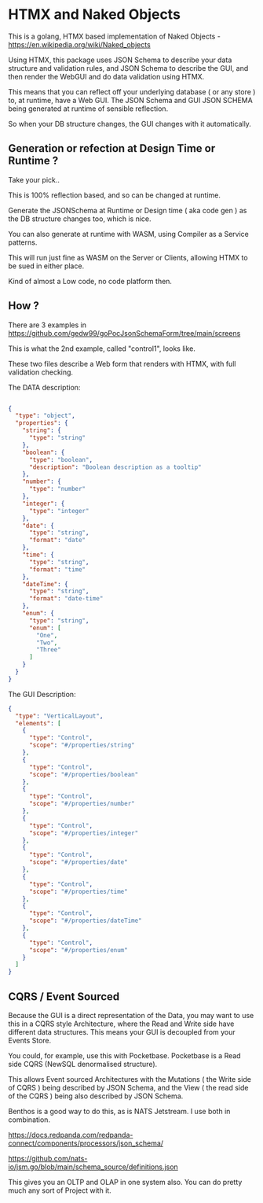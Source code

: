 # HTMX and Naked Objects

This is a golang, HTMX based implementation of Naked Objects - https://en.wikipedia.org/wiki/Naked_objects

Using HTMX, this package uses JSON Schema to describe your data structure and validation rules, and JSON Schema to describe the GUI, and then render the WebGUI and do data validation using HTMX.

This means that you can reflect off your underlying database ( or any store ) to, at runtime, have a Web GUI. The JSON Schema and GUI JSON SCHEMA being generated at runtime of sensible reflection.

So when your DB structure changes, the GUI changes with it automatically.

## Generation or refection at Design Time or Runtime ?

Take your pick..

This is 100% reflection based, and so can be changed at runtime.

Generate the JSONSchema at Runtime or Design time ( aka code gen ) as the DB structure changes too, which is nice.

You can also generate at runtime with WASM, using Compiler as a Service patterns.

This will run just fine as WASM on the Server or Clients, allowing HTMX to be sued in either place.

Kind of almost a Low code, no code platform then. 


## How ?

There are 3 examples in https://github.com/gedw99/goPocJsonSchemaForm/tree/main/screens

This is what the 2nd example, called "control1", looks like.

These two files describe a Web form that renders with HTMX, with full validation checking.

The DATA description:

```json

{
  "type": "object",
  "properties": {
    "string": {
      "type": "string"
    },
    "boolean": {
      "type": "boolean",
      "description": "Boolean description as a tooltip"
    },
    "number": {
      "type": "number"
    },
    "integer": {
      "type": "integer"
    },
    "date": {
      "type": "string",
      "format": "date"
    },
    "time": {
      "type": "string",
      "format": "time"
    },
    "dateTime": {
      "type": "string",
      "format": "date-time"
    },
    "enum": {
      "type": "string",
      "enum": [
        "One",
        "Two",
        "Three"
      ]
    }
  }
}

```

The GUI Description:

```json
{
  "type": "VerticalLayout",
  "elements": [
    {
      "type": "Control",
      "scope": "#/properties/string"
    },
    {
      "type": "Control",
      "scope": "#/properties/boolean"
    },
    {
      "type": "Control",
      "scope": "#/properties/number"
    },
    {
      "type": "Control",
      "scope": "#/properties/integer"
    },
    {
      "type": "Control",
      "scope": "#/properties/date"
    },
    {
      "type": "Control",
      "scope": "#/properties/time"
    },
    {
      "type": "Control",
      "scope": "#/properties/dateTime"
    },
    {
      "type": "Control",
      "scope": "#/properties/enum"
    }
  ]
}

```

## CQRS / Event Sourced

Because the GUI is a direct representation of the Data, you may want to use this in a CQRS style Architecture, where the Read and Write side have different data structures.  This means your GUI is decoupled from your Events Store.

You could, for example, use this with Pocketbase. Pocketbase is a Read side CQRS (NewSQL denormalised structure).

This allows Event sourced Architectures with the Mutations ( the Write side of CQRS ) being described by JSON Schema, and the View ( the read side of the CQRS ) being also described by JSON Schema. 

Benthos is a good way to do this, as is NATS Jetstream. I use both in combination.

https://docs.redpanda.com/redpanda-connect/components/processors/json_schema/

https://github.com/nats-io/jsm.go/blob/main/schema_source/definitions.json

This gives you an OLTP and OLAP in one system also. You can do pretty much any sort of Project with it.



